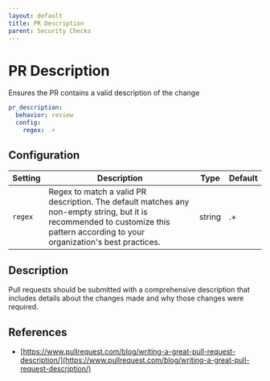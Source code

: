 ```yaml
---
layout: default
title: PR Description
parent: Security Checks
---
```


# PR Description
Ensures the PR contains a valid description of the change

```yaml
pr_description:
  behavior: review
  config:
    regex: .+
```

## Configuration

| Setting | Description | Type | Default |
| ------- | ----------- | ---- | ------- |
| `regex` | Regex to match a valid PR description. The default matches any non-empty string, but it is recommended to customize this pattern according to your organization's best practices. | string | .+ |

## Description
Pull requests should be submitted with a comprehensive description that includes details about the changes made and why those changes were required.

## References
* [https://www.pullrequest.com/blog/writing-a-great-pull-request-description/](https://www.pullrequest.com/blog/writing-a-great-pull-request-description/)

